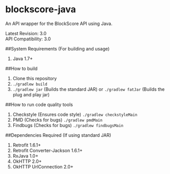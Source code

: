 blockscore-java
===============

An API wrapper for the BlockScore API using Java.

Latest Revision: 3.0 <br />
API Compatibility: 3.0

##System Requirements (For building and usage)
1. Java 1.7+

##How to build
1. Clone this repository
2. `./gradlew build`
3. `./gradlew jar` (Builds the standard JAR) or `./gradlew fatJar` (Builds the plug and play jar)

##How to run code quality tools
1. Checkstyle (Ensures code style) `./gradlew checkstyleMain`
2. PMD (Checks for bugs) `./gradlew pmdMain`
3. Findbugs (Checks for bugs) `./gradlew findbugsMain`

##Dependencies Required (If using standard JAR)
1. Retrofit 1.6.1+
2. Retrofit Converter-Jackson 1.6.1+
3. RxJava 1.0+
4. OkHTTP 2.0+
5. OkHTTP UrlConnection 2.0+